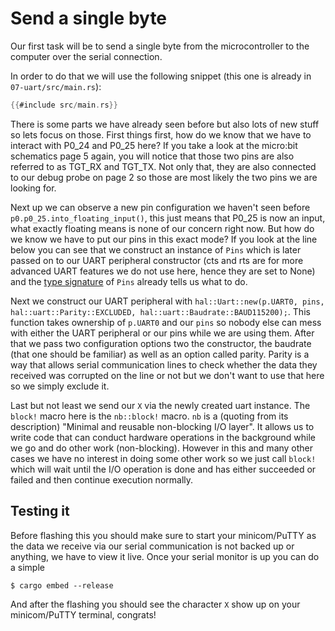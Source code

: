 # Send a single byte

Our first task will be to send a single byte from the microcontroller to the computer over the serial
connection.

In order to do that we will use the following snippet (this one is already in `07-uart/src/main.rs`):

``` rust
{{#include src/main.rs}}
```


There is some parts we have already seen before but also lots of new stuff so lets focus on those.
First things first, how do we know that we have to interact with P0_24 and P0_25 here? If you take a look
at the micro:bit schematics page 5 again, you will notice that those two pins are also referred to as TGT_RX
and TGT_TX. Not only that, they are also connected to our debug probe on page 2 so those are most likely the two
pins we are looking for.

Next up we can observe a new pin configuration we haven't seen before `p0.p0_25.into_floating_input()`, this just
means that P0_25 is now an input, what exactly floating means is none of our concern right now. But how do we know
we have to put our pins in this exact mode? If you look at the line below you can see that we construct an instance
of `Pins` which is later passed on to our UART peripheral constructor (cts and rts are for more advanced UART features
we do not use here, hence they are set to None) and the [type signature](https://docs.rs/nrf51-hal/0.11.0/nrf51_hal/uart/struct.Pins.html)
of `Pins` already tells us what to do.

Next we construct our UART peripheral with `hal::Uart::new(p.UART0, pins, hal::uart::Parity::EXCLUDED, hal::uart::Baudrate::BAUD115200);`.
This function takes ownership of `p.UART0` and our `pins` so nobody else can mess with either the UART peripheral or our pins while
we are using them. After that we pass two configuration options two the constructor, the baudrate (that one should be
familiar) as well as an option called parity. Parity is a way that allows serial communication lines to check whether
the data they received was corrupted on the line or not but we don't want to use that here so we simply exclude it.

Last but not least we send our `X` via the newly created uart instance. The `block!` macro here is the `nb::block!`
macro. `nb` is a (quoting from its description) "Minimal and reusable non-blocking I/O layer". It allows us to write
code that can conduct hardware operations in the background while we go and do other work (non-blocking). However
in this and many other cases we have no interest in doing some other work so we just call `block!` which will wait until
the I/O operation is done and has either succeeded or failed and then continue execution normally.

## Testing it

Before flashing this you should make sure to start your minicom/PuTTY as the data we receive via our serial
communication is not backed up or anything, we have to view it live. Once your serial monitor is up you can
do a simple

```
$ cargo embed --release
```

And after the flashing you should see the character `X` show up on your minicom/PuTTY terminal, congrats!
